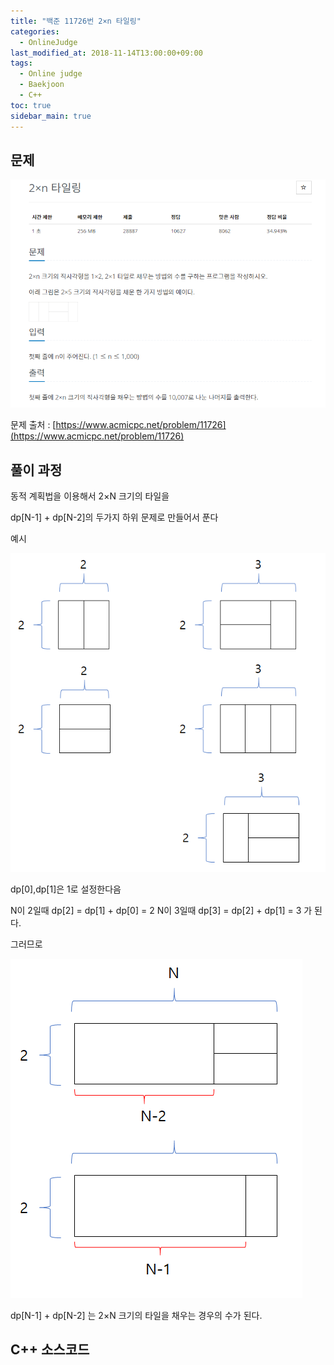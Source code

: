 ```yaml
---
title: "백준 11726번 2×n 타일링"
categories: 
  - OnlineJudge
last_modified_at: 2018-11-14T13:00:00+09:00
tags: 
  - Online judge
  - Baekjoon
  - C++
toc: true
sidebar_main: true
---
```


## 문제

![11726](https://github.com/lesslate/lesslate.github.io/blob/master/assets/img/OnlineJudge/11726.png?raw=true)

문제 출처 : [https://www.acmicpc.net/problem/11726](https://www.acmicpc.net/problem/11726)


## 풀이 과정



동적 계획법을  이용해서 2×N 크기의 타일을 

dp[N-1] + dp[N-2]의 두가지 하위 문제로 만들어서 푼다

예시

![117266](https://github.com/lesslate/lesslate.github.io/blob/master/assets/img/OnlineJudge/11726img.png?raw=true)

dp[0],dp[1]은 1로 설정한다음

N이 2일때 dp[2] = dp[1] + dp[0] = 2
N이 3일때 dp[3] = dp[2] + dp[1] = 3
가 된다.

그러므로

![1726623](https://github.com/lesslate/lesslate.github.io/blob/master/assets/img/OnlineJudge/11726img2.png?raw=true)

dp[N-1] + dp[N-2] 는 2×N 크기의 타일을 채우는 경우의 수가 된다. 

## C++ 소스코드


<script src="https://gist.github.com/lesslate/24ec5d0a28aa0ae59a8d12984d53fedb.js"></script>